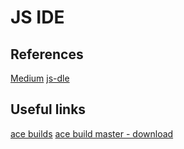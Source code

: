 # JS IDE

## References

[Medium](https://iambenkay.medium.com/how-to-build-your-custom-js-ide-in-the-browser-838a51c654bd)
[js-dle](https://github.com/iambenkay/js-ide)

## Useful links

[ace builds](https://github.com/ajaxorg/ace-builds/)
[ace build master - download](https://github.com/ajaxorg/ace-builds/archive/master.zip)
